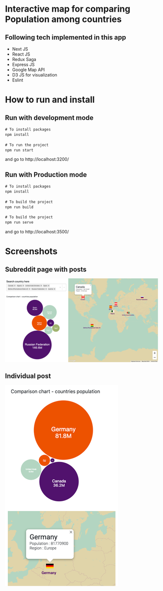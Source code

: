 # Interactive map for comparing Population among countries 

## Following tech implemented in this app

- Next JS
- React JS
- Redux Saga 
- Express JS
- Google Map API
- D3 JS for visualization
- Eslint 

# How to run and install

## Run with development mode


```javascript
# To install packages
npm install

# To run the project
npm run start

```

and go to http://localhost:3200/


## Run with Production mode


```javascript
# To install packages
npm install

# To build the project
npm run build

# To build the project
npm run serve

```
and go to http://localhost:3500/


# Screenshots

## Subreddit page with posts 

![alt text](https://raw.githubusercontent.com/suchibharani/population-map-visualization/master/static/img/web.png)


## Individual post

![alt text](https://raw.githubusercontent.com/suchibharani/population-map-visualization/master/static/img/mobile.png)



